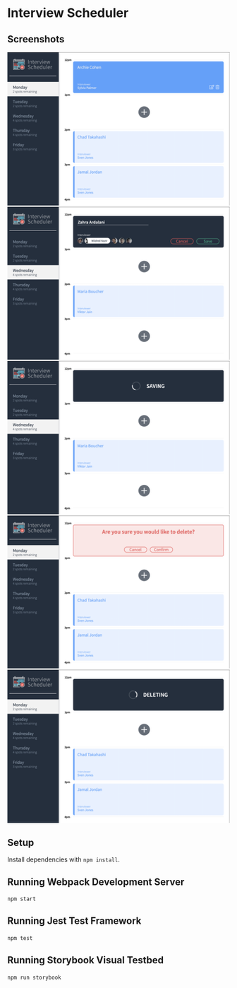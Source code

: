 # Interview Scheduler
## Screenshots
!["Screenshot of scheduler app"](https://github.com/zahraard/scheduler/blob/master/docs/home-appointment.png?raw=true)
!["Screenshot of scheduler app create appointment"](https://github.com/zahraard/scheduler/blob/master/docs/create-appointment.png?raw=true)
!["Screenshot of scheduler app saving appointment"](https://github.com/zahraard/scheduler/blob/master/docs/saving-appointment.png?raw=true)
!["Screenshot of scheduler app cancel an appointment"](https://github.com/zahraard/scheduler/blob/master/docs/cancel-appointment.png?raw=true)
!["Screenshot of scheduler app deleting appointment"](https://github.com/zahraard/scheduler/blob/master/docs/deleting-appointment.png?raw=true)

## Setup

Install dependencies with `npm install`.

## Running Webpack Development Server

```sh
npm start
```

## Running Jest Test Framework

```sh
npm test
```

## Running Storybook Visual Testbed

```sh
npm run storybook
```
